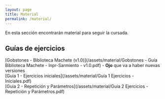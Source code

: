 ```yaml
---
layout: page
title: Material
permalink: /material/
---
```


En esta sección encontrarán material para seguir la cursada.

## Guías de ejercicios
[Gobstones - Biblioteca Machete (v1.0)](/assets/material/Gobstones - Guía Biblioteca Machete - Inpr-Sarmiento - v1.0.pdf) - **Ojo** que va a haber nuevas versiones<br>
[Guia 1 - Ejercicios iniciales](/assets/material/Guía 1 Ejercicios - Iniciales.pdf)
<br>
[Guia 2 - Repetición y Parámetros](/assets/material/Guía 2 Ejercicios - Repetición y Parámetros.pdf)

